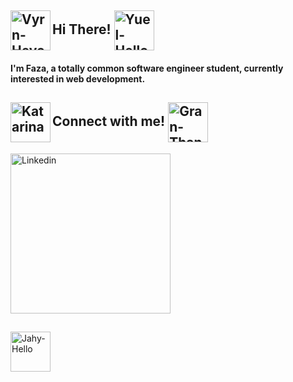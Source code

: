 ## Hi There! <img align="center" alt="Yuel-Hello" width="64px" src="https://gbf.wiki/images/6/64/Stamp108.png"/> <img align="left" alt="Vyrn-Heyo" width="64px" src="https://gbf.wiki/images/9/9f/Stamp110.png"/>
#### I'm Faza, a totally common software engineer student, currently interested in web development.
## Connect with me!  <img align="left" alt="Katarina-Please" width="64px" src="https://gbf.wiki/images/e/e5/Stamp97.png"/> <img align="center" alt="Gran-Thanks" width="64px" src="https://gbf.wiki/images/0/0b/Stamp9.png"/>
<a href="https://www.linkedin.com/in/muhammad-faza-2001/"><img align="center" alt="Linkedin" width="256px" src="http://clipart-library.com/image_gallery2/Linkedin-Free-PNG-Image.png"><a/>
## 
<img align="center" alt="Jahy-Hello" width="64px" src="../img/jahy-nice-to-meet-you.jpg"/>
